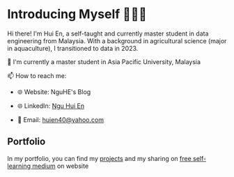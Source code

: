 # Introducing Myself 🙋🏻‍♀️
Hi there! I'm Hui En, a self-taught and currently master student in data engineering from Malaysia. With a background in agricultural science (major in aquaculture), I transitioned to data in 2023.


🏫 I'm currently a master student in Asia Pacific University, Malaysia

📫 How to reach me:

- 🌐 Website: NguHE's Blog

- 🌐 LinkedIn: [Ngu Hui En](https://www.linkedin.com/in/nguhe2000/)

- 📩 Email: huien40@yahoo.com


## Portfolio
In my portfolio, you can find my [projects](https://github.com/NguHE/Portfolio) and my sharing on [free self-learning medium](https://github.com/NguHE/Self-Learning-Medium) on website
